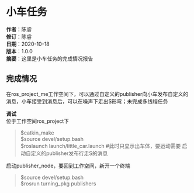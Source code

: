 # 小车任务
**作者**：陈睿    
**修订**：陈睿    
**日期**：2020-10-18            
**版本**：1.0.0      
**摘要**：这里是小车任务的完成情况报告     

## 完成情况
在ros_project_me工作空间下，可以通过自定义的publisher向小车发布自定义的消息，小车接受到消息后，可以在噪声下走出S形弯；未完成多线程任务   

**调试**   
位于工作空间ros_project下    
>$catkin_make     
>$source devel/setup.bash    
>$roslaunch launch/little_car.launch #此时只显示出车体，要运动需要
启动自定义的publisher发布行走S的消息   

启动publisher_node，要回到工作空间，新开一个终端   
>$source devel/setup.bash   
>$rosrun turning_pkg publishers    


